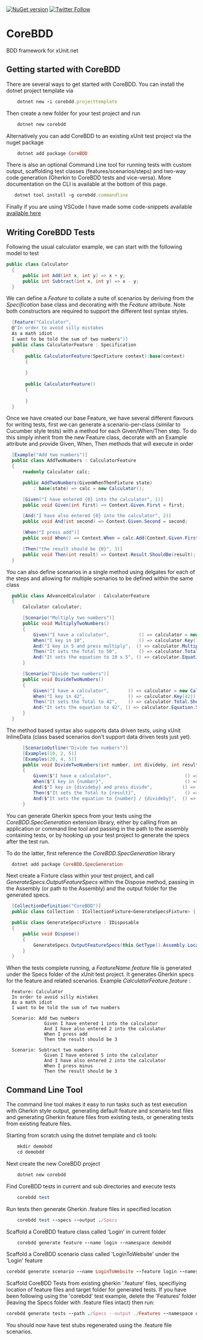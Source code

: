 [![NuGet version](https://badge.fury.io/nu/CoreBDD.svg)](https://www.nuget.org/packages/CoreBDD)  [![Twitter Follow](https://img.shields.io/twitter/follow/espadrine.svg?style=social&label=Follow@stevenknox101)](https://twitter.com/stevenknox101)


# CoreBDD

BDD framework for xUnit.net

## Getting started with CoreBDD

There are several ways to get started with CoreBDD. You can install the dotnet project template via

```ruby
    dotnet new -i corebdd.projecttemplate
```

Then create a new folder for your test project and run

```ruby
    dotnet new corebdd
```

Alternatively you can add CoreBDD to an existing xUnit test project via the nuget package

```ruby
    dotnet add package CoreBDD
```

There is also an optional Command Line tool for running tests with custom output, scaffolding test classes (features/scenarios/steps) and two-way code generation (Gherkin to CoreBDD tests and vice-versa). More documentation on the CLI is available at the bottom of this page.

```ruby
   dotnet tool install -g corebdd.commandline
```

Finally if you are using VSCode I have made some code-snippets available
[available here](https://gist.github.com/stevenknox/231f1dcf775ceeeb890edc634ad551a2)

## Writing CoreBDD Tests

Following the usual calculator example, we can start with the following model to test
 
   
  ``` csharp
public class Calculator
    {
        public int Add(int x, int y) => x + y;
        public int Subtract(int x, int y) => x - y;
    }
```

We can define a *Feature* to collate a suite of scenarios by deriving from the *Specification* base class and decorating with the *Feature* attribute. Note both constructors are required to support the different test syntax styles.

  ``` csharp
    [Feature("Calculator", 
    @"In order to avoid silly mistakes
    As a math idiot
    I want to be told the sum of two numbers")]
    public class CalculatorFeature : Specification
    {
         public CalculatorFeature(SpecFixture context):base(context) 
         {
            
         }
         
         public CalculatorFeature()
         {
            
         }
    }
```
Once we have created our base Feature, we have several different flavours for writing tests, first we can generate a scenario-per-class (similar to Cucumber style tests) with a method for each Given/When/Then step. To do this simply inherit from the new Feature class, decorate with an Example attribute and provide Given, When, Then methods that will execute in order

  ``` csharp
    [Example("Add two numbers")]
    public class AddTwoNumbers : CalculatorFeature
    {
        readonly Calculator calc;

        public AddTwoNumbers(GivenWhenThenFixture state) 
            : base(state) => calc = new Calculator();

        [Given("I have entered {0} into the calculator", 1)]
        public void Given(int first) => Context.Given.First = first;

        [And("I have also entered {0} into the calculator", 2)]
        public void And(int second) => Context.Given.Second = second;

        [When("I press add")]
        public void When() => Context.When = calc.Add(Context.Given.First, Context.Given.Second);

        [Then("the result should be {0}", 3)]
        public void Then(int result) => Context.Result.ShouldBe(result);
    }
```


You can also define scenarios in a single method using delgates for each of the steps and allowing for multiple scenarios to be defined within the same class

  ``` csharp
    public class AdvancedCalculator : CalculatorFeature
    {
        Calculator calculator;

        [Scenario("Multiply two numbers")]
        public void MultiplyTwoNumbers()
        {
            Given("I have a calculator",           () => calculator = new Calculator());
            When("I key in 10",                    () => calculator.Key(10));
            And("I key in 5 and press multiply",  () => calculator.Multiply(5));
            Then("It sets the Total to 50",        () => calculator.Total.ShouldBe(50));
            And("It sets the equation to 10 x 5", () => calculator.Equation.ShouldBe("10 x 5"));
        }

        [Scenario("Divide two numbers")]
        public void DivideTwoNumbers()
        {
            Given("I have a calculator",       () => calculator = new Calculator());
            When("I key in 42",                () => calculator.Key(42));
            Then("It sets the Total to 42",    () => calculator.Total.ShouldBe(42));
            And("It sets the equation to 42", () => calculator.Equation.ShouldBe("42"));
        }
    }   
```

The method based syntax also supports data driven tests, using xUnit InlineData (class based scenarios don't support data driven tests just yet).

  ``` csharp
        [ScenarioOutline("Divide two numbers")]
        [Examples(10, 2, 5)]
        [Examples(20, 4, 5)]
        public void DivideTwoNumbers(int number, int divideby, int result)
        {
            Given($"I have a calculator",                           () => calculator = new Calculator());
            When($"I key in {number}",                              () => calculator.Key(number));
            And($"I key in {divideby} and press divide",           () => calculator.Divide(divideby));
            Then($"It sets the Total to {result}",                  () => calculator.Total.ShouldBe(result));
            And($"It sets the equation to {number} / {divideby}",  () => calculator.Equation.ShouldBe($"{number} / {divideby}"));
        }
```

You can generate Gherkin specs from your tests using the *CoreBDD.SpecGeneration* extension library, either by calling from an application or command line tool and passing in the path to the assembly containing tests, or by hooking up your test project to generate the specs after the test run. 

To do the latter, first reference the *CoreBDD.SpecGeneration* library

  ```ruby
    dotnet add package CoreBDD.SpecGeneration
```

Next create a Fixture class within your test project, and call *GenerateSpecs.OutputFeatureSpecs* within the Dispose method, passing in the Assembly (or path to the Assembly) and the output folder for the generated specs.


  ``` csharp
    [CollectionDefinition("CoreBDD")]
    public class Collection : ICollectionFixture<GenerateSpecsFixture> { }

    public class GenerateSpecsFixture : IDisposable
    {
        public void Dispose()
        {
            GenerateSpecs.OutputFeatureSpecs(this.GetType().Assembly.Location, @"..\..\..\Specs\");
        }
    }
```

When the tests complete running, a *FeatureName.feature* file is generated under the Specs folder of the xUnit test project. It generates Gherkin specs for the feature and related scenarios. Example *CalculatorFeature.feature* :

  ``` gherkin
    Feature: Calculator
	In order to avoid silly mistakes
    As a math idiot
    I want to be told the sum of two numbers

    Scenario: Add two numbers
    			Given I have entered 1 into the calculator
    			And I have also entered 2 into the calculator
    			When I press add
    			Then the result should be 3

    Scenario: Subtract two numbers
    			Given I have entered 5 into the calculator
    			And I have also entered 2 into the calculator
    			When I press minus
    			Then the result should be 3

```

## Command Line Tool

The command line tool makes it easy to run tasks such as test execution with Gherkin style output, generating default feature and scenario test files and generating Gherkin feature files from existing tests, or generating tests from existing feature files.

Starting from scratch using the dotnet template and cli tools:

```ruby
    mkdir demobdd
    cd demobdd
```
Next create the new CoreBDD project

```ruby
    dotnet new corebdd
```

Find CoreBDD tests in current and sub directories and execute tests

```ruby
    corebdd test
```

Run tests then generate Gherkin .feature files in specified location

```ruby
    corebdd test --specs --output ./Specs
```

Scaffold a CoreBDD feature class called 'Login' in current folder

```ruby
    corebdd generate feature --name login --namespace demobdd
```

Scaffold a CoreBDD scenario class called 'LoginToWebsite' under the 'Login' feature

```ruby
corebdd generate scenario --name LoginToWebsite --feature login --namespace demobdd
```

Scaffold CoreBDD Tests from existing gherkin '.feature' files, specifiying location of feature files and target folder for generated tests.
If you have been following using the 'corebdd' test example, delete the 'Features' folder (leaving the Specs folder with .feature files intact) then run:

```ruby
corebdd generate tests --path ./Specs --output ./Features --namespace demobdd
```

You should now have test stubs regenerated using the .feature file scenarios.
